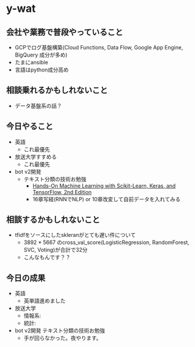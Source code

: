 # y-wat

## 会社や業務で普段やっていること
- GCPでログ基盤構築(Cloud Functions, Data Flow, Google App Engine, BigQuery 成分が多め)
- たまにansible
- 言語はpython成分高め

## 相談乗れるかもしれないこと
- データ基盤系の話？

## 今日やること
- 英語
  - これ最優先
- 放送大学すすめる
  - これ最優先
- bot v2開発
  - テキスト分類の技術お勉強
    - [Hands-On Machine Learning with Scikit-Learn, Keras, and TensorFlow, 2nd Edition](https://www.oreilly.com/library/view/hands-on-machine-learning/9781492032632/)
    - 16章写経(RNNでNLP) or 10章改変して自前データを入れてみる

## 相談するかもしれないこと
- tfidfをソースにしたskleranがとても遅い件について
  - 3892 * 5667 のcross_val_score(LogisticRegression, RandomForest, SVC, Voting)が合計で32分
  - こんなもんです？？

## 今日の成果
- 英語
  - 英単語進めました
- 放送大学
  - 情報系: 
  - 統計: 
- bot v2開発 テキスト分類の技術お勉強
  - 手が回らなかった。夜やります。